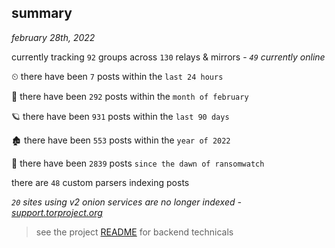 
## summary
_february 28th, 2022_

currently tracking `92` groups across `130` relays & mirrors - _`49` currently online_

⏲ there have been `7` posts within the `last 24 hours`

🦈 there have been `292` posts within the `month of february`

🪐 there have been `931` posts within the `last 90 days`

🏚 there have been `553` posts within the `year of 2022`

🦕 there have been `2839` posts `since the dawn of ransomwatch`

there are `48` custom parsers indexing posts

_`20` sites using v2 onion services are no longer indexed - [support.torproject.org](https://support.torproject.org/onionservices/v2-deprecation/)_

> see the project [README](https://github.com/thetanz/ransomwatch#ransomwatch--) for backend technicals
